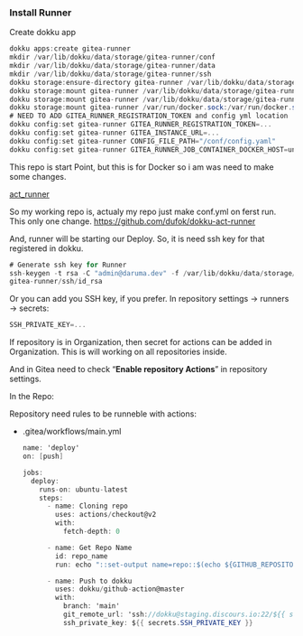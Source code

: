 ### Install Runner

Create dokku app

```csharp
dokku apps:create gitea-runner
mkdir /var/lib/dokku/data/storage/gitea-runner/conf
mkdir /var/lib/dokku/data/storage/gitea-runner/data
mkdir /var/lib/dokku/data/storage/gitea-runner/ssh
dokku storage:ensure-directory gitea-runner /var/lib/dokku/data/storage/gitea-runner
dokku storage:mount gitea-runner /var/lib/dokku/data/storage/gitea-runner/conf/:/conf/
dokku storage:mount gitea-runner /var/lib/dokku/data/storage/gitea-runner/data/:/data/
dokku storage:mount gitea-runner /var/run/docker.sock:/var/run/docker.sock
# NEED TO ADD GITEA_RUNNER_REGISTRATION_TOKEN and config yml location
dokku config:set gitea-runner GITEA_RUNNER_REGISTRATION_TOKEN=...
dokku config:set gitea-runner GITEA_INSTANCE_URL=...
dokku config:set gitea-runner CONFIG_FILE_PATH="/conf/config.yaml"
dokku config:set gitea-runner GITEA_RUNNER_JOB_CONTAINER_DOCKER_HOST=unix:///var/run/docker.sock

```

This repo is start Point, but this is for Docker so i am was need to make some changes.

[act_runner](https://gitea.com/gitea/act_runner)

So my working repo is, actualy my repo just make conf.yml on ferst run. This only one change.
https://github.com/dufok/dokku-act-runner

And, runner will be starting our Deploy. So, it is need ssh key for that registered in dokku.

```csharp
# Generate ssh key for Runner
ssh-keygen -t rsa -C "admin@daruma.dev" -f /var/lib/dokku/data/storage/
gitea-runner/ssh/id_rsa
```

Or you can add you SSH key, if you prefer. In repository settings → runners → secrets:

```csharp
SSH_PRIVATE_KEY=...
```

If repository is in Organization, then secret for actions can be added in Organization. This is will working on all repositories inside.

And in Gitea need to check “**Enable repository Actions**” in repository settings.

In the Repo:

Repository need rules to be runneble with actions:

- .gitea/workflows/main.yml
    
    ```csharp
    name: 'deploy'
    on: [push]
    
    jobs:
      deploy:
        runs-on: ubuntu-latest
        steps:
          - name: Cloning repo
            uses: actions/checkout@v2
            with:
              fetch-depth: 0
    
          - name: Get Repo Name
            id: repo_name
            run: echo "::set-output name=repo::$(echo ${GITHUB_REPOSITORY##*/})"
    
          - name: Push to dokku
            uses: dokku/github-action@master
            with:
              branch: 'main'
              git_remote_url: 'ssh://dokku@staging.discours.io:22/${{ steps.repo_name.outputs.repo }}'
              ssh_private_key: ${{ secrets.SSH_PRIVATE_KEY }}
    ```